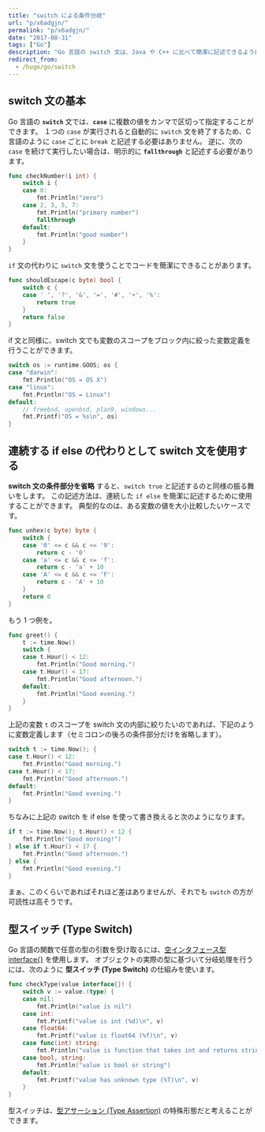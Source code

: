 ```yaml
---
title: "switch による条件分岐"
url: "p/x6adgjn/"
permalink: "p/x6adgjn/"
date: "2017-08-31"
tags: ["Go"]
description: "Go 言語の switch 文は、Java や C++ に比べて簡潔に記述できるようになっています。"
redirect_from:
  - /hugo/go/switch
---
```


switch 文の基本
----

Go 言語の __`switch`__ 文では、__`case`__ に複数の値をカンマで区切って指定することができます。
１つの `case` が実行されると自動的に `switch` 文を終了するため、C 言語のように `case` ごとに `break` と記述する必要はありません。
逆に、次の `case` を続けて実行したい場合は、明示的に __`fallthrough`__ と記述する必要があります。

```go
func checkNumber(i int) {
	switch i {
	case 0:
		fmt.Println("zero")
	case 2, 3, 5, 7:
		fmt.Println("primary number")
		fallthrough
	default:
		fmt.Println("good number")
	}
}
```

`if` 文の代わりに `switch` 文を使うことでコードを簡潔にできることがあります。

```go
func shouldEscape(c byte) bool {
	switch c {
	case ' ', '?', '&', '=', '#', '+', '%':
		return true
	}
	return false
}
```

if 文と同様に、switch 文でも変数のスコープをブロック内に絞った変数定義を行うことができます。

```go
switch os := runtime.GOOS; os {
case "darwin":
	fmt.Println("OS = OS X")
case "linux":
	fmt.Println("OS = Linux")
default:
	// freebsd, openbsd, plan9, windows...
	fmt.Printf("OS = %s\n", os)
}
```


連続する if else の代わりとして switch 文を使用する
----

__switch 文の条件部分を省略__ すると、`switch true` と記述するのと同様の振る舞いをします。
この記述方法は、連続した `if else` を簡潔に記述するために使用することができます。
典型的なのは、ある変数の値を大小比較したいケースです。

```go
func unhex(c byte) byte {
	switch {
	case '0' <= c && c <= '9':
		return c - '0'
	case 'a' <= c && c <= 'f':
		return c - 'a' + 10
	case 'A' <= c && c <= 'F':
		return c - 'A' + 10
	}
	return 0
}
```

もう 1 つ例を。

```go
func greet() {
	t := time.Now()
	switch {
	case t.Hour() < 12:
		fmt.Println("Good morning.")
	case t.Hour() < 17:
		fmt.Println("Good afternoon.")
	default:
		fmt.Println("Good evening.")
	}
}
```

上記の変数 `t` のスコープを switch 文の内部に絞りたいのであれば、下記のように変数定義します（セミコロンの後ろの条件部分だけを省略します）。

```go
switch t := time.Now(); {
case t.Hour() < 12:
	fmt.Println("Good morning.")
case t.Hour() < 17:
	fmt.Println("Good afternoon.")
default:
	fmt.Println("Good evening.")
}
```

ちなみに上記の switch を if else を使って書き換えると次のようになります。

```go
if t := time.Now(); t.Hour() < 12 {
	fmt.Println("Good morning!")
} else if t.Hour() < 17 {
	fmt.Println("Good afternoon.")
} else {
	fmt.Println("Good evening.")
}
```

まぁ、このくらいであればそれほど差はありませんが、それでも `switch` の方が可読性は高そうです。


型スイッチ (Type Switch)
----

Go 言語の関数で任意の型の引数を受け取るには、[空インタフェース型 interface{}](/p/aimpsvz/) を使用します。
オブジェクトの実際の型に基づいて分岐処理を行うには、次のように __型スイッチ (Type Switch)__ の仕組みを使います。

```go
func checkType(value interface{}) {
	switch v := value.(type) {
	case nil:
		fmt.Println("value is nil")
	case int:
		fmt.Printf("value is int (%d)\n", v)
	case float64:
		fmt.Printf("value is float64 (%f)\n", v)
	case func(int) string:
		fmt.Println("value is function that takes int and returns string")
	case bool, string:
		fmt.Println("value is bool or string")
	default:
		fmt.Printf("value has unknown type (%T)\n", v)
	}
}
```

型スイッチは、[型アサーション (Type Assertion)](/p/jruz369/) の特殊形態だと考えることができます。

